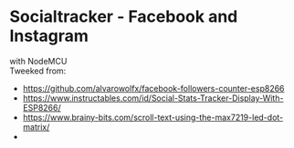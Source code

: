 # Socialtracker - Facebook and Instagram
with NodeMCU
<br>
Tweeked from:
* https://github.com/alvarowolfx/facebook-followers-counter-esp8266
* https://www.instructables.com/id/Social-Stats-Tracker-Display-With-ESP8266/
* https://www.brainy-bits.com/scroll-text-using-the-max7219-led-dot-matrix/
* 
